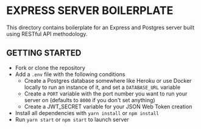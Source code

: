 # EXPRESS SERVER BOILERPLATE

This directory contains boilerplate for an Express and Postgres server built using RESTful API methodology.

## GETTING STARTED

- Fork or clone the repository
- Add a `.env` file with the following conditions
  - Create a Postgres database somewhere like Heroku or use Docker locally to run an instance of it, and set a `DATABASE_URL` variable
  - Create a `PORT` variable with the port number you want to run your server on (defaults to `8000` if you don't set anything)
  - Create a JWT_SECRET variable for your JSON Web Token creation
- Install all dependencies with `yarn install` or `npm install`
- Run `yarn start` or `npm start` to launch server
